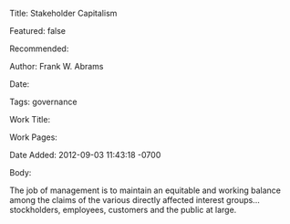 Title: Stakeholder Capitalism

Featured: false

Recommended: 

Author: Frank W. Abrams

Date: 

Tags: governance

Work Title: 

Work Pages:  

Date Added: 2012-09-03 11:43:18 -0700

Body:

The job of management is to maintain an equitable and working balance among the claims of the various directly affected interest groups... stockholders, employees, customers and the public at large.


